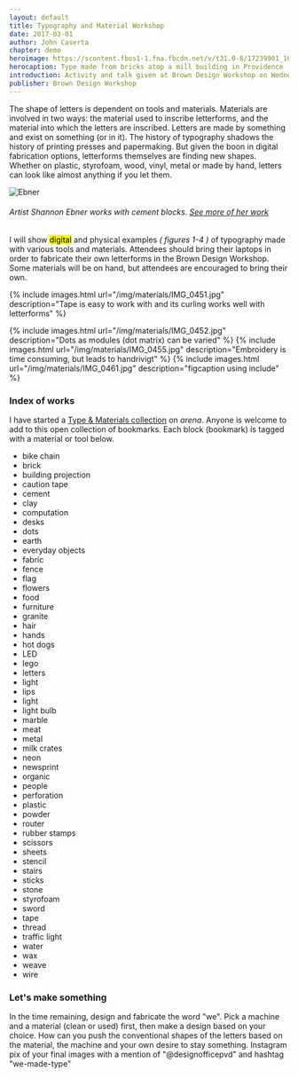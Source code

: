```yaml
---
layout: default
title: Typography and Material Workshop
date: 2017-03-01
author: John Caserta
chapter: demo
heroimage: https://scontent.fbos1-1.fna.fbcdn.net/v/t31.0-8/17239901_10212726003529852_6300614403378196507_o.jpg?oh=c4c64870bb09f6e52fb25a5428cf9305&oe=596317EF
herocaption: Type made from bricks atop a mill building in Providence
introduction: Activity and talk given at Brown Design Workshop on Wednesday, March 15, 2017, 5pm – 7pm
publisher: Brown Design Workshop
---
```



The shape of letters is dependent on tools and materials. Materials are involved in two ways: the material used to inscribe letterforms, and the material into which the letters are inscribed. Letters are made by something and exist on something (or in it). The history of typography shadows the history of printing presses and papermaking. But given the boon in digital fabrication options, letterforms themselves are finding new shapes. Whether on plastic, styrofoam, wood, vinyl, metal or made by hand, letters can look like almost anything if you let them.

![Ebner](http://1.bp.blogspot.com/-9S5L2nrk-l0/T8zQ1RedFOI/AAAAAAAAGiE/7eOijCeQgU8/s1600/7.jpg)

###### Artist Shannon Ebner works with cement blocks. [See more of her work](http://url)

I will show <mark>digital</mark> and physical examples <cite data-parent="Note outcomes from previous workshop">( figures 1-4 )</cite> of typography made with various tools and materials. Attendees should bring their laptops in order to fabricate their own letterforms in the Brown Design Workshop. Some materials will be on hand, but attendees are encouraged to bring their own.


<div class="images" markdown="1">

{% include images.html url="/img/materials/IMG_0451.jpg" description="Tape is easy to work with and its curling works well with letterforms" %}

{% include images.html url="/img/materials/IMG_0452.jpg" description="Dots as modules (dot matrix) can be varied" %}
{% include images.html url="/img/materials/IMG_0455.jpg" description="Embroidery is time consuming, but leads to handrivigt" %}
{% include images.html url="/img/materials/IMG_0461.jpg" description="figcaption using include" %}
</div>

### Index of works

I have started a [Type & Materials collection](https://www.are.na/john-caserta/type-and-materials) on *arena*. Anyone is welcome to add to this open collection of bookmarks. Each block (bookmark) is tagged with a material or tool below.

* bike chain
* brick
* building projection
* caution tape
* cement
* clay
* computation
* desks
* dots
* earth
* everyday objects
* fabric
* fence
* flag
* flowers
* food
* furniture
* granite
* hair
* hands
* hot dogs
* LED
* lego
* letters
* light
* lips
* light
* light bulb
* marble
* meat
* metal
* milk crates
* neon
* newsprint
* organic
* people
* perforation
* plastic
* powder
* router
* rubber stamps
* scissors
* sheets
* stencil
* stairs
* sticks
* stone
* styrofoam
* sword
* tape
* thread
* traffic light
* water
* wax
* weave
* wire

### Let's make something

In the time remaining, design and fabricate the word "we". Pick a machine and a material (clean or used) first, then make a design based on your choice. How can you push the conventional shapes of the letters based on the material, the machine and your own desire to stay something. Instagram pix of your final images with a mention of "@designofficepvd" and hashtag "we-made-type"

